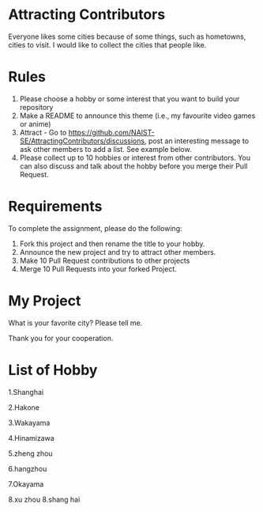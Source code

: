 # Attracting Contributors
Everyone likes some cities because of some things, such as hometowns, cities to visit. I would like to collect the cities that people like.


# Rules

1. Please choose a hobby or some interest that you want to build your repository
2. Make a README to announce this theme (i.e., my favourite video games or anime)
3. Attract - Go to https://github.com/NAIST-SE/AttractingContributors/discussions, post an interesting message to ask other members to add a list. See example below.
4. Please collect up to 10 hobbies or interest from other contributors. You can also discuss and talk about the hobby before you merge their Pull Request.

# Requirements
To complete the assignment, please do the following:
1. Fork this project and then rename the title to your hobby. 
2. Announce the new project and try to attract other members.
3. Make 10 Pull Request contributions to other projects
4. Merge 10 Pull Requests into your forked Project.

# My Project 
What is your favorite city?  Please tell me.

Thank you for your cooperation.

# List of Hobby

1.Shanghai

2.Hakone 

3.Wakayama

4.Hinamizawa

5.zheng zhou

6.hangzhou

7.Okayama

8.xu zhou
8.shang hai



